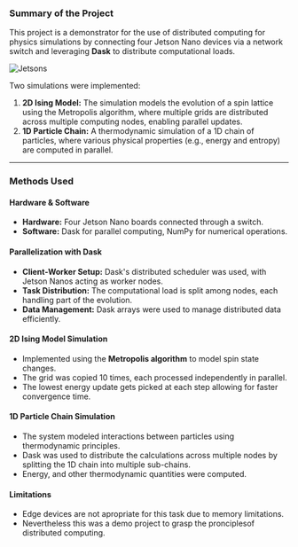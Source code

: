 ### **Summary of the Project**

This project is a demonstrator for the use of distributed computing for physics simulations by connecting four Jetson Nano devices via a network switch and leveraging **Dask** to distribute computational loads. 

![Jetsons]()

Two simulations were implemented:

1. **2D Ising Model:** The simulation models the evolution of a spin lattice using the Metropolis algorithm, where multiple grids are distributed across multiple computing nodes, enabling parallel updates.
2. **1D Particle Chain:** A thermodynamic simulation of a 1D chain of particles, where various physical properties (e.g., energy and entropy) are computed in parallel.

_________

### **Methods Used**
#### **Hardware & Software**
- **Hardware:** Four Jetson Nano boards connected through a switch.
- **Software:** Dask for parallel computing, NumPy for numerical operations.

#### **Parallelization with Dask**
- **Client-Worker Setup:** Dask's distributed scheduler was used, with Jetson Nanos acting as worker nodes.
- **Task Distribution:** The computational load is split among nodes, each handling part of the evolution.
- **Data Management:** Dask arrays were used to manage distributed data efficiently.

#### **2D Ising Model Simulation**
- Implemented using the **Metropolis algorithm** to model spin state changes.
- The grid was copied 10 times, each processed independently in parallel.
- The lowest energy update gets picked at each step allowing for faster convergence time.

#### **1D Particle Chain Simulation**
- The system modeled interactions between particles using thermodynamic principles.
- Dask was used to distribute the calculations across multiple nodes by splitting the 1D chain into multiple sub-chains.
- Energy, and other thermodynamic quantities were computed.

#### **Limitations** 
- Edge devices are not apropriate for this task due to memory limitations.
- Nevertheless this was a demo project to grasp the pronciplesof distributed computing.
